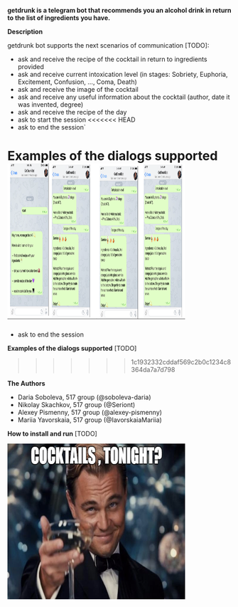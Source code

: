 **getdrunk is a telegram bot that recommends you an alcohol drink in return to the list of ingredients you have.**

**Description** 

getdrunk bot supports the next scenarios of communication [TODO]:
-  ask and receive the recipe of the cocktail in return to ingredients provided
-  ask and receive current intoxication level (in stages: Sobriety, Euphoria, Excitement, Confusion, ..., Coma, Death)
-  ask and receive the image of the cocktail
-  ask and receive any useful information about the cocktail (author, date it was invented, degree)
-  ask and receive the recipe of the day
-  ask to start the session
<<<<<<< HEAD
-  ask to end the session`

**Examples of the dialogs supported**
<img src="images/examples.png" width="400" height="350" />
=======
-  ask to end the session

**Examples of the dialogs supported**
[TODO]
>>>>>>> 1c1932332cddaf569c2b0c1234c8364da7a7d798

**The Authors**
- Daria Soboleva, 517 group (@soboleva-daria)
- Nikolay Skachkov, 517 group (@Seriont)
- Alexey Pismenny, 517 group (@alexey-pismenny)
- Mariia Yavorskaia, 517 group (@IavorskaiaMariia)
    
    
**How to install and run**
[TODO]

<img src="images/readme-img.png" width="400" height="350" />


